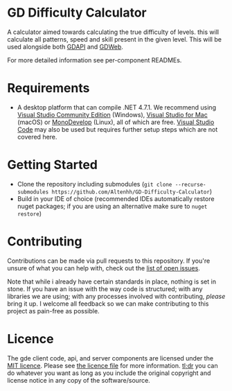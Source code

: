 # GD Difficulty Calculator

A calculator aimed towards calculating the true difficulty of levels. this will calculate all patterns, speed and skill present in the given level.
This will be used alongside both [GDAPI](https://github.com/gd-edit/GDAPI) and [GDWeb](https://github.com/gd-edit/GDE-Web).

For more detailed information see per-component READMEs.

# Requirements

- A desktop platform that can compile .NET 4.7.1. We recommend using [Visual Studio Community Edition](https://www.visualstudio.com/) (Windows), [Visual Studio for Mac](https://www.visualstudio.com/vs/visual-studio-mac/) (macOS) or [MonoDevelop](http://www.monodevelop.com/download/) (Linux), all of which are free. [Visual Studio Code](https://code.visualstudio.com/) may also be used but requires further setup steps which are not covered here.

# Getting Started
- Clone the repository including submodules (`git clone --recurse-submodules https://github.com/Altenhh/GD-Difficulty-Calculator`)
- Build in your IDE of choice (recommended IDEs automatically restore nuget packages; if you are using an alternative make sure to `nuget restore`)

# Contributing

Contributions can be made via pull requests to this repository. If you're unsure of what you can help with, check out the [list of open issues](https://github.com/Altenhh/GD-Difficulty-Calculator/issues).

Note that while i already have certain standards in place, nothing is set in stone. If you have an issue with the way code is structured; with any libraries we are using; with any processes involved with contributing, *please* bring it up. I welcome all feedback so we can make contributing to this project as pain-free as possible.

# Licence

The gde client code, api, and server components are licensed under the [MIT licence](https://opensource.org/licenses/MIT). Please see [the licence file](LICENCE) for more information. [tl;dr](https://tldrlegal.com/license/mit-license) you can do whatever you want as long as you include the original copyright and license notice in any copy of the software/source.
